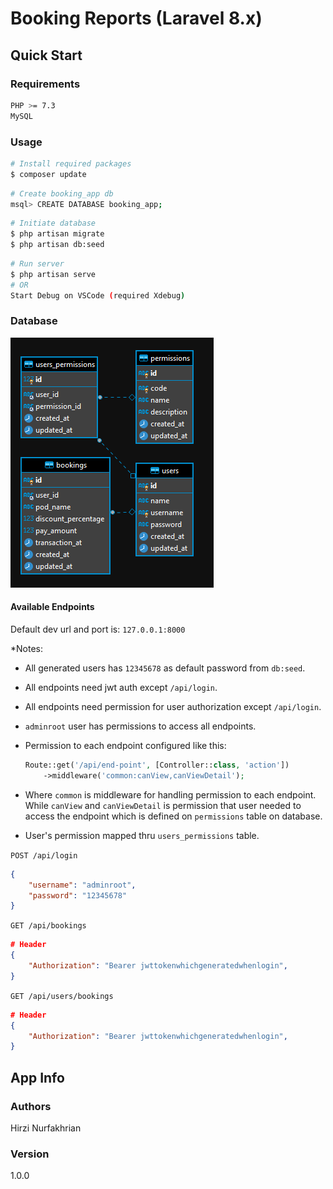 # Booking Reports (Laravel 8.x)

## Quick Start

### Requirements

```bash
PHP >= 7.3
MySQL
```

### Usage

``` bash
# Install required packages
$ composer update
```

``` bash
# Create booking_app db
msql> CREATE DATABASE booking_app;
```

``` bash
# Initiate database
$ php artisan migrate
$ php artisan db:seed
```

``` bash
# Run server
$ php artisan serve
# OR
Start Debug on VSCode (required Xdebug)
```

### Database

![erd screenshot](https://github.com/hrz8/booking-app/blob/master/db.png?raw=true)

#### Available Endpoints

Default dev url and port is: `127.0.0.1:8000`

*Notes:
- All generated users has `12345678` as default password from `db:seed`.
- All endpoints need jwt auth except `/api/login`.
- All endpoints need permission for user authorization except `/api/login`.
- `adminroot` user has permissions to access all endpoints.
- Permission to each endpoint configured like this:

    ``` php
    Route::get('/api/end-point', [Controller::class, 'action'])
        ->middleware('common:canView,canViewDetail');
    ```

- Where `common` is middleware for handling permission to each endpoint. While `canView` and `canViewDetail` is permission that user needed to access the endpoint which is defined on `permissions` table on database.
- User's permission mapped thru `users_permissions` table.

`POST /api/login`

``` json
{
    "username": "adminroot",
    "password": "12345678"
}
```

`GET /api/bookings`
``` json
# Header
{
    "Authorization": "Bearer jwttokenwhichgeneratedwhenlogin",
}
```

`GET /api/users/bookings`
``` json
# Header
{
    "Authorization": "Bearer jwttokenwhichgeneratedwhenlogin",
}
```

## App Info

### Authors

Hirzi Nurfakhrian

### Version

1.0.0